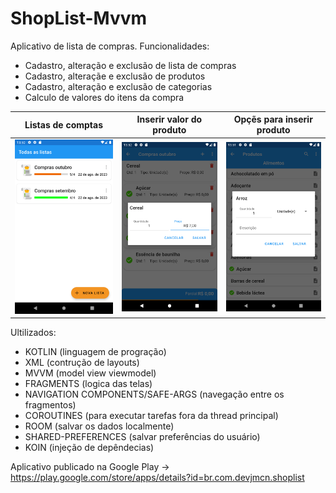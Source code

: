 
# ShopList-Mvvm

Aplicativo de lista de compras.
Funcionalidades:
* Cadastro, alteração e exclusão de lista de compras
* Cadastro, alteraçãe e exclusão de produtos
* Cadastro, alteração e exclusão de categorias
* Calculo de valores do itens da compra

| Listas de comptas                   | Inserir valor do produto                         | Opçẽs para inserir produto                     |
|------------------------------------|--------------------------------------------------|------------------------------------------------|
| ![Screenshot](screen_shot/Screenshot_20230822_135051.png) | ![Screenshot](screen_shot/Screenshot_20230822_135223.png) | ![Screenshot](screen_shot/Screenshot_20230822_135159.png) |

Ultilizados:
* KOTLIN (linguagem de progração)
* XML (contrução de layouts)
* MVVM (model view viewmodel)
* FRAGMENTS (logica das telas)
* NAVIGATION COMPONENTS/SAFE-ARGS (navegação entre os fragmentos)
* COROUTINES (para executar tarefas fora da thread principal)
* ROOM (salvar os dados localmente)
* SHARED-PREFERENCES (salvar preferências do usuário)
* KOIN (injeção de depêndecias)

Aplicativo publicado na Google Play -> https://play.google.com/store/apps/details?id=br.com.devjmcn.shoplist
